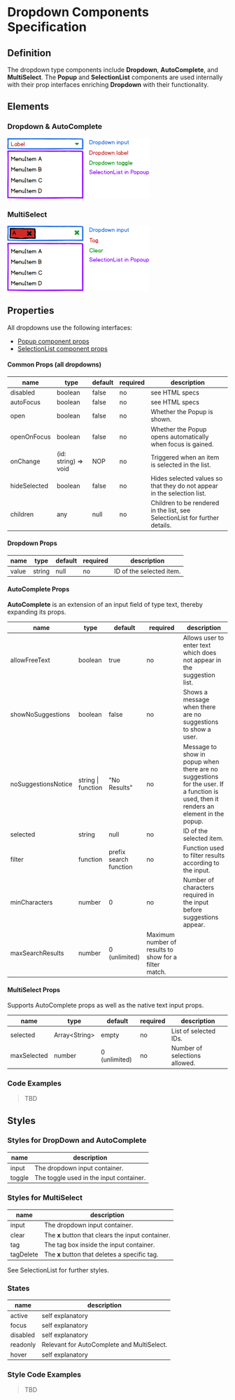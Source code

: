 # Dropdown Components Specification

## Definition

The dropdown type components include **Dropdown**, **AutoComplete**, and **MultiSelect**. The **Popup** and **SelectionList** components are used internally with their prop interfaces enriching **Dropdown** with their functionality.

## Elements

### Dropdown & AutoComplete

![Image of dropdown elements](./assets/dropdowns/DropdownElements.png)

### MultiSelect

![Image of dropdown elements](./assets/dropdowns/MultiSelectElements.png)

## Properties

All dropdowns use the following interfaces:

* [Popup component props]()
* [SelectionList component props]()

#### Common Props (all dropdowns)

| name | type | default | required | description |
| --- | --- | --- | --- | --- |
| disabled | boolean | false | no | see HTML specs |
| autoFocus | boolean | false | no | see HTML specs |
| open | boolean | false | no | Whether the Popup is shown. |
| openOnFocus | boolean | false | no | Whether the Popup opens automatically when focus is gained. |
| onChange | (id: string) => void | NOP | no | Triggered when an item is selected in the list. |
| hideSelected | boolean | false | no | Hides selected values so that they do not appear in the selection list. |
| children | any | null | no | Children to be rendered in the list, see SelectionList for further details. |

#### Dropdown Props

| name | type | default | required | description |
| --- | --- | --- | --- | --- |
| value | string | null | no | ID of the selected item. |

#### AutoComplete Props

**AutoComplete** is an extension of an input field of type text, thereby expanding its props.

| name | type | default | required | description |
| --- | --- | --- | --- | --- |
| allowFreeText | boolean | true | no | Allows user to enter text which does not appear in the suggestion list. |
| showNoSuggestions | boolean | false | no | Shows a message when there are no suggestions to show a user. |
| noSuggestionsNotice | string \| function | "No Results" | no | Message to show in popup when there are no suggestions for the user. If a function is used, then it renders an element in the popup. |
| selected | string | null | no | ID of the selected item. |
| filter | function | prefix search function | no | Function used to filter results according to the input. |
| minCharacters | number | 0 | no | Number of characters required in the input before suggestions appear. |
| maxSearchResults | number | 0 (unlimited) | Maximum number of results to show for a filter match. |

#### MultiSelect Props

Supports AutoComplete props as well as the native text input props.

| name | type | default | required | description |
| --- | --- | --- | --- | --- |
| selected | Array\<String> | empty | no | List of selected IDs. |
| maxSelected | number | 0 (unlimited) | no | Number of selections allowed. |

### Code Examples

> TBD

## Styles

### Styles for DropDown and AutoComplete

| name | description |
| --- | --- |
| input | The dropdown input container. |
| toggle | The toggle used in the input container. |

### Styles for MultiSelect

| name | description |
| --- | --- |
| input | The dropdown input container. |
| clear | The **x** button that clears the input container. |
| tag | The tag box inside the input container. |
| tagDelete | The **x** button that deletes a specific tag. |

See SelectionList for further styles.

### States

| name | description |
| --- | --- |
| active | self explanatory |
| focus | self explanatory |
| disabled | self explanatory |
| readonly | Relevant for AutoComplete and MultiSelect. |
| hover | self explanatory |

### Style Code Examples

> TBD